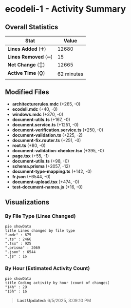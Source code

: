 # ecodeli-1 - Activity Summary 

## Overall Statistics

| Stat                   | Value                                                             |
| ---------------------- | ----------------------------------------------------------------- |
| **Lines Added** (➕)   | 12680                                          |
| **Lines Removed** (➖) | 15                                        |
| **Net Change** (↕)    | 12665                |
| **Active Time** (⌚)   | 62 minutes |


## Modified Files
- **architecturerules.mdc** (+265, -0)
- **ecodeli.mdc** (+40, -0)
- **windows.mdc** (+370, -0)
- **document-utils.ts** (+167, -0)
- **document.service.ts** (+1251, -0)
- **document-verification.service.ts** (+250, -0)
- **document-validation.ts** (+225, -2)
- **document-fix.router.ts** (+251, -0)
- **root.ts** (+80, -0)
- **document-validation-checker.tsx** (+395, -0)
- **page.tsx** (+55, -1)
- **document-utils.ts** (+98, -0)
- **schema.prisma** (+2057, -12)
- **document-type-mapping.ts** (+142, -0)
- **fr.json** (+6544, -0)
- **document-upload.tsx** (+474, -0)
- **test-document-names.js** (+16, -0)

## Visualizations

### By File Type (Lines Changed)

```mermaid
pie showData
title Lines changed by file type
".mdc" : 675
".ts" : 2466
".tsx" : 925
".prisma" : 2069
".json" : 6544
".js" : 16
```

### By Hour (Estimated Activity Count)

```mermaid
pie showData
title Coding activity by hour (count of changes)
"14h" : 29
"15h" : 16
```


> **Last Updated:** 6/5/2025, 3:09:10 PM